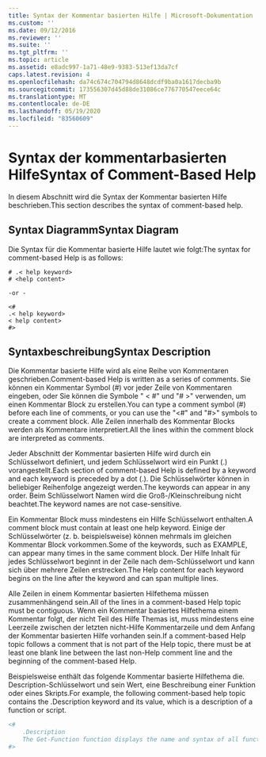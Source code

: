 ```yaml
---
title: Syntax der Kommentar basierten Hilfe | Microsoft-Dokumentation
ms.custom: ''
ms.date: 09/12/2016
ms.reviewer: ''
ms.suite: ''
ms.tgt_pltfrm: ''
ms.topic: article
ms.assetid: e8adc997-1a71-48e9-9383-513ef13da7cf
caps.latest.revision: 4
ms.openlocfilehash: da74c674c704794d8648dcdf9ba0a1617decba9b
ms.sourcegitcommit: 173556307d45d88de31086ce776770547eece64c
ms.translationtype: MT
ms.contentlocale: de-DE
ms.lasthandoff: 05/19/2020
ms.locfileid: "83560609"
---
```

# <a name="syntax-of-comment-based-help"></a><span data-ttu-id="240c3-102">Syntax der kommentarbasierten Hilfe</span><span class="sxs-lookup"><span data-stu-id="240c3-102">Syntax of Comment-Based Help</span></span>

<span data-ttu-id="240c3-103">In diesem Abschnitt wird die Syntax der Kommentar basierten Hilfe beschrieben.</span><span class="sxs-lookup"><span data-stu-id="240c3-103">This section describes the syntax of comment-based help.</span></span>

## <a name="syntax-diagram"></a><span data-ttu-id="240c3-104">Syntax Diagramm</span><span class="sxs-lookup"><span data-stu-id="240c3-104">Syntax Diagram</span></span>

 <span data-ttu-id="240c3-105">Die Syntax für die Kommentar basierte Hilfe lautet wie folgt:</span><span class="sxs-lookup"><span data-stu-id="240c3-105">The syntax for comment-based Help is as follows:</span></span>

```
# .< help keyword>
# <help content>

-or -

<#
.< help keyword>
< help content>
#>
```

## <a name="syntax-description"></a><span data-ttu-id="240c3-106">Syntaxbeschreibung</span><span class="sxs-lookup"><span data-stu-id="240c3-106">Syntax Description</span></span>

 <span data-ttu-id="240c3-107">Die Kommentar basierte Hilfe wird als eine Reihe von Kommentaren geschrieben.</span><span class="sxs-lookup"><span data-stu-id="240c3-107">Comment-based Help is written as a series of comments.</span></span> <span data-ttu-id="240c3-108">Sie können ein Kommentar Symbol (#) vor jeder Zeile von Kommentaren eingeben, oder Sie können die Symbole " \< #" und "# >" verwenden, um einen Kommentar Block zu erstellen.</span><span class="sxs-lookup"><span data-stu-id="240c3-108">You can type a comment symbol (#) before each line of comments, or you can use the "\<#" and "#>" symbols to create a comment block.</span></span> <span data-ttu-id="240c3-109">Alle Zeilen innerhalb des Kommentar Blocks werden als Kommentare interpretiert.</span><span class="sxs-lookup"><span data-stu-id="240c3-109">All the lines within the comment block are interpreted as comments.</span></span>

 <span data-ttu-id="240c3-110">Jeder Abschnitt der Kommentar basierten Hilfe wird durch ein Schlüsselwort definiert, und jedem Schlüsselwort wird ein Punkt (.) vorangestellt.</span><span class="sxs-lookup"><span data-stu-id="240c3-110">Each section of comment-based Help is defined by a keyword and each keyword is preceded by a dot (.).</span></span> <span data-ttu-id="240c3-111">Die Schlüsselwörter können in beliebiger Reihenfolge angezeigt werden.</span><span class="sxs-lookup"><span data-stu-id="240c3-111">The keywords can appear in any order.</span></span> <span data-ttu-id="240c3-112">Beim Schlüsselwort Namen wird die Groß-/Kleinschreibung nicht beachtet.</span><span class="sxs-lookup"><span data-stu-id="240c3-112">The keyword names are not case-sensitive.</span></span>

 <span data-ttu-id="240c3-113">Ein Kommentar Block muss mindestens ein Hilfe Schlüsselwort enthalten.</span><span class="sxs-lookup"><span data-stu-id="240c3-113">A comment block must contain at least one help keyword.</span></span> <span data-ttu-id="240c3-114">Einige der Schlüsselwörter (z. b. beispielsweise) können mehrmals im gleichen Kommentar Block vorkommen.</span><span class="sxs-lookup"><span data-stu-id="240c3-114">Some of the keywords, such as EXAMPLE, can appear many times in the same comment block.</span></span> <span data-ttu-id="240c3-115">Der Hilfe Inhalt für jedes Schlüsselwort beginnt in der Zeile nach dem-Schlüsselwort und kann sich über mehrere Zeilen erstrecken.</span><span class="sxs-lookup"><span data-stu-id="240c3-115">The Help content for each keyword begins on the line after the keyword and can span multiple lines.</span></span>

 <span data-ttu-id="240c3-116">Alle Zeilen in einem Kommentar basierten Hilfethema müssen zusammenhängend sein.</span><span class="sxs-lookup"><span data-stu-id="240c3-116">All of the lines in a comment-based Help topic must be contiguous.</span></span> <span data-ttu-id="240c3-117">Wenn ein Kommentar basiertes Hilfethema einem Kommentar folgt, der nicht Teil des Hilfe Themas ist, muss mindestens eine Leerzeile zwischen der letzten nicht-Hilfe Kommentarzeile und dem Anfang der Kommentar basierten Hilfe vorhanden sein.</span><span class="sxs-lookup"><span data-stu-id="240c3-117">If a comment-based Help topic follows a comment that is not part of the Help topic, there must be at least one blank line between the last non-Help comment line and the beginning of the comment-based Help.</span></span>

 <span data-ttu-id="240c3-118">Beispielsweise enthält das folgende Kommentar basierte Hilfethema die. Description-Schlüsselwort und sein Wert, eine Beschreibung einer Funktion oder eines Skripts.</span><span class="sxs-lookup"><span data-stu-id="240c3-118">For example, the following comment-based help topic contains the .Description keyword and its value, which is a description of a function or script.</span></span>

```powershell
<#
    .Description
    The Get-Function function displays the name and syntax of all functions in the session.
#>
```
